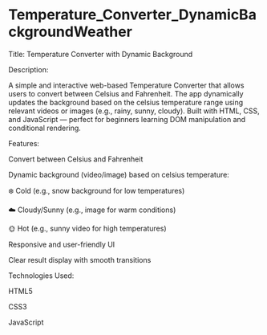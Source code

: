 # Temperature_Converter_DynamicBackgroundWeather
Title: 
Temperature Converter with Dynamic Background

Description:

A simple and interactive web-based Temperature Converter that allows users to convert between Celsius and Fahrenheit. The app dynamically updates the background based on the celsius temperature range using relevant videos or images (e.g., rainy, sunny, cloudy). Built with HTML, CSS, and JavaScript — perfect for beginners learning DOM manipulation and conditional rendering.

Features:

Convert between Celsius and Fahrenheit

Dynamic background (video/image) based on celsius  temperature:

❄️ Cold (e.g., snow background for low temperatures)

☁️ Cloudy/Sunny (e.g., image for warm conditions)

🌞 Hot (e.g., sunny video for high temperatures)


Responsive and user-friendly UI

Clear result display with smooth transitions


Technologies Used:

HTML5

CSS3

JavaScript

